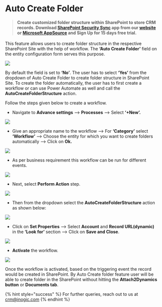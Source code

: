 # Auto Create Folder

> #### **Create customized folder structure within SharePoint to store CRM records. Download** [**SharePoint Security Sync**](https://bit.ly/3Gumu81) **app from our** [**website**](https://bit.ly/3Gumu81) **or** [**Microsoft AppSource**](https://appsource.microsoft.com/en-gb/product/dynamics-365/inogic.sync-dynamics-365-sharepoint-security-model?tab=Overview) **and Sign Up for 15 days free trial.**

This feature allows users to create folder structure in the respective SharePoint Site with the help of workflow. The **‘Auto Create Folder’** field on the entity configuration form serves this purpose.

![](<../../.gitbook/assets/Auto Create Folder\_1.1.png>)

By default the field is set to **‘No’**. The user has to select **‘Yes’** from the dropdown of Auto Create Folder to create folder structure in SharePoint Site. To create the folder automatically, the user has to first create a workflow or can use Power Automate as well and call the **AutoCreateFolderStructure** action.&#x20;

Follow the steps given below to create a workflow.

* Navigate to **Advance settings** --> **Processes** --> Select **‘+New’.**

![](<../../.gitbook/assets/Auto Create Folder Workflow\_1.1.png>)

* Give an appropriate name to the workflow --> For **‘Category’** select **‘Workflow’** --> Choose the entity for which you want to create folders automatically --> Click on **Ok.**

![](<../../.gitbook/assets/Auto Create Folder Workflow\_2.png>)

* As per business requirement this workflow can be run for different events.

![](<../../.gitbook/assets/Auto Create Folder Workflow\_3.1.png>)

* Next, select **Perform Action** step.

![](<../../.gitbook/assets/Auto Create Folder Workflow\_4.1 (1).png>)

* Then from the dropdown select the **AutoCreateFolderStructure** action as shown below:

![](<../../.gitbook/assets/Auto Create Folder Workflow\_5.1.png>)

* Click on **Set Properties** --> Select **Account** and **Record URL(dynamic)** in the **‘Look for’** section --> Click on **Save and Close**.

![](<../../.gitbook/assets/Auto Create Folder Workflow\_6.1.png>)

* **Activate** the workflow.

![](<../../.gitbook/assets/Auto Create Folder Workflow\_7.1.png>)

Once the workflow is activated, based on the triggering event the record would be created in SharePoint. By Auto Create folder feature user will be able to create folder in the SharePoint without hitting the **Attach2Dynamics button** or **Documents tab**.

{% hint style="success" %}
For further queries, reach out to us at [crm@inogic.com](mailto:crm@inogic.com)
{% endhint %}
